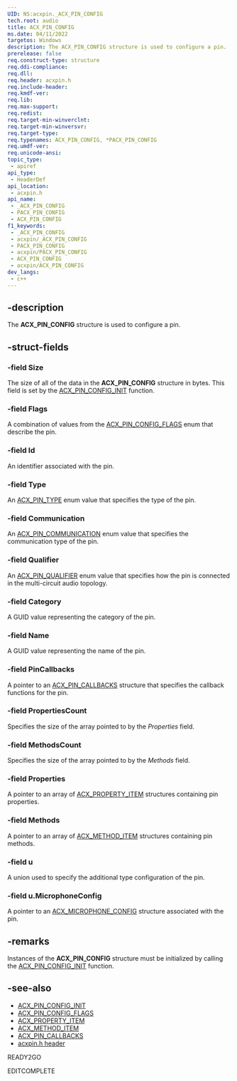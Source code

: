 ```yaml
---
UID: NS:acxpin._ACX_PIN_CONFIG
tech.root: audio
title: ACX_PIN_CONFIG
ms.date: 04/11/2022
targetos: Windows
description: The ACX_PIN_CONFIG structure is used to configure a pin.
prerelease: false
req.construct-type: structure
req.ddi-compliance: 
req.dll: 
req.header: acxpin.h
req.include-header: 
req.kmdf-ver: 
req.lib: 
req.max-support: 
req.redist: 
req.target-min-winverclnt: 
req.target-min-winversvr: 
req.target-type: 
req.typenames: ACX_PIN_CONFIG, *PACX_PIN_CONFIG
req.umdf-ver: 
req.unicode-ansi: 
topic_type:
 - apiref
api_type:
 - HeaderDef
api_location:
 - acxpin.h
api_name:
 - _ACX_PIN_CONFIG
 - PACX_PIN_CONFIG
 - ACX_PIN_CONFIG
f1_keywords:
 - _ACX_PIN_CONFIG
 - acxpin/_ACX_PIN_CONFIG
 - PACX_PIN_CONFIG
 - acxpin/PACX_PIN_CONFIG
 - ACX_PIN_CONFIG
 - acxpin/ACX_PIN_CONFIG
dev_langs:
 - c++
---
```


## -description

The **ACX_PIN_CONFIG** structure is used to configure a pin.

## -struct-fields

### -field Size

The size of all of the data in the **ACX_PIN_CONFIG** structure in bytes. This field is set by the [ACX_PIN_CONFIG_INIT](nf-acxpin-acx_pin_config_init.md) function.

### -field Flags

A combination of values from the [ACX_PIN_CONFIG_FLAGS](ne-acxpin-acx_pin_config_flags.md) enum that describe the pin.

### -field Id

An identifier associated with the pin.

### -field Type

An [ACX_PIN_TYPE](ne-acxpin-acx_pin_type.md) enum value that specifies the type of the pin.

### -field Communication

An [ACX_PIN_COMMUNICATION](ne-acxpin-acx_pin_communication.md) enum value that specifies the communication type of the pin.

### -field Qualifier

An [ACX_PIN_QUALIFIER](ne-acxpin-acx_pin_qualifier.md) enum value that specifies how the pin is connected in the multi-circuit audio topology.

### -field Category

A GUID value representing the category of the pin.

### -field Name

A GUID value representing the name of the pin.

### -field PinCallbacks

A pointer to an [ACX_PIN_CALLBACKS](nf-acxpin-acx_pin_callbacks_init.md) structure that specifies the callback functions for the pin.

### -field PropertiesCount

Specifies the size of the array pointed to by the *Properties* field.

### -field MethodsCount

Specifies the size of the array pointed to by the *Methods* field.

### -field Properties

A pointer to an array of [ACX_PROPERTY_ITEM](../acxrequest/ns-acxrequest-acx_property_item.md) structures containing pin properties.

### -field Methods

A pointer to an array of [ACX_METHOD_ITEM](../acxrequest/ns-acxrequest-acx_method_item.md) structures containing pin methods.

### -field u

A union used to specify the additional type configuration of the pin.

### -field u.MicrophoneConfig

A pointer to an [ACX_MICROPHONE_CONFIG](ns-acxpin-acx_microphone_config.md) structure associated with the pin.

## -remarks

Instances of the **ACX_PIN_CONFIG** structure must be initialized by calling the [ACX_PIN_CONFIG_INIT](nf-acxpin-acx_pin_config_init.md) function.

## -see-also

- [ACX_PIN_CONFIG_INIT](nf-acxpin-acx_pin_config_init.md)
- [ACX_PIN_CONFIG_FLAGS](ne-acxpin-acx_pin_config_flags.md)
- [ACX_PROPERTY_ITEM](../acxrequest/ns-acxrequest-acx_property_item.md)
- [ACX_METHOD_ITEM](../acxrequest/ns-acxrequest-acx_method_item.md)
- [ACX_PIN_CALLBACKS](nf-acxpin-acx_pin_callbacks_init.md)
- [acxpin.h header](index.md)

READY2GO

EDITCOMPLETE
